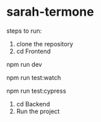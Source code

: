 # sarah-termone

steps to run: 


<!-- Run Frontend -->
1. clone the repository 
2. cd Frontend
<!-- run the project -->
npm run dev

<!-- to run jest tests -->
 npm run test:watch

<!-- to run cypress tests -->
 npm run test:cypress


<!-- Run Backend -->
1. cd Backend
2. Run the project